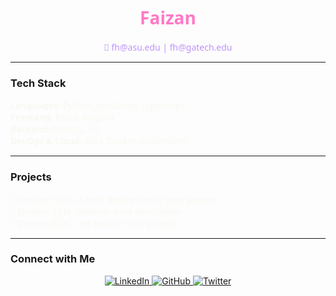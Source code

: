 <h1 align="center" style="color: #ff79c6; font-family: 'Segoe UI', sans-serif; font-weight: bold;">Faizan</h1>

<p align="center" style="color: #bd93f9; font-family: 'Segoe UI', sans-serif;">
  📧 <a href="mailto:fh@asu.edu" style="color: #bd93f9; text-decoration: none;">fh@asu.edu</a> | 
  <a href="mailto:fh@gatech.edu" style="color: #bd93f9; text-decoration: none;">fh@gatech.edu</a>
</p>

---

### **Tech Stack**  
<p style="color: #f8f8f2; font-family: 'Segoe UI', sans-serif;">
  <strong>Languages:</strong> Python, JavaScript, TypeScript<br>
  <strong>Frontend:</strong> React, Angular<br>
  <strong>Backend:</strong> Node.js, Go<br>
  <strong>DevOps & Cloud:</strong> AWS, Docker, Kubernetes
</p>

---

### **Projects**  
<p style="color: #f8f8f2; font-family: 'Segoe UI', sans-serif;">
  🔗 [Project 1](#) - A brief description of your project.<br>
  🔗 [Project 2](#) - Another brief description.<br>
  🔗 [Project 3](#) - Yet another cool project.
</p>

---

### **Connect with Me**  
<p align="center">
  <a href="https://linkedin.com/in/yourprofile" target="_blank">
    <img src="https://img.shields.io/badge/LinkedIn-0077B5?style=for-the-badge&logo=linkedin&logoColor=white" alt="LinkedIn">
  </a>
  <a href="https://github.com/yourusername" target="_blank">
    <img src="https://img.shields.io/badge/GitHub-100000?style=for-the-badge&logo=github&logoColor=white" alt="GitHub">
  </a>
  <a href="https://twitter.com/yourhandle" target="_blank">
    <img src="https://img.shields.io/badge/Twitter-1DA1F2?style=for-the-badge&logo=twitter&logoColor=white" alt="Twitter">
  </a>
</p>

